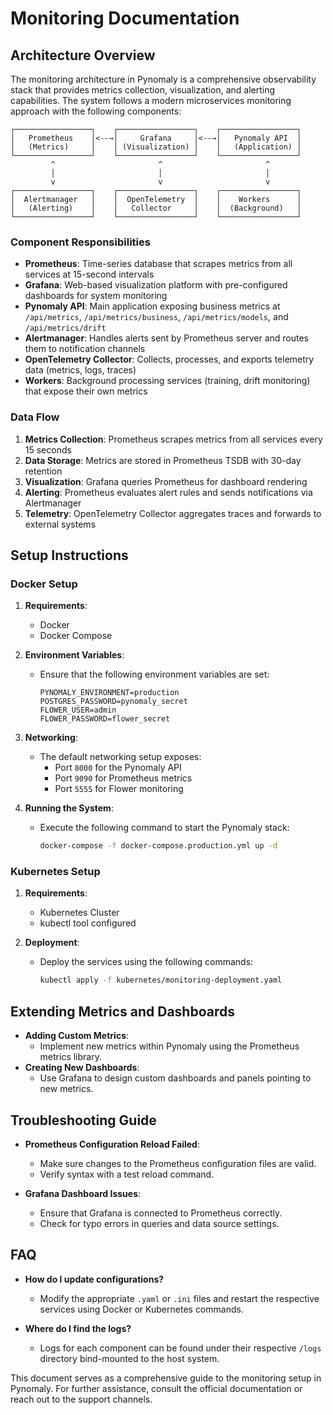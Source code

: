 # Monitoring Documentation

## Architecture Overview

The monitoring architecture in Pynomaly is a comprehensive observability stack that provides metrics collection, visualization, and alerting capabilities. The system follows a modern microservices monitoring approach with the following components:

```
┌─────────────────┐    ┌─────────────────┐    ┌─────────────────┐
│   Prometheus    │<--→│     Grafana     │<--→│   Pynomaly API  │
│   (Metrics)     │    │ (Visualization) │    │   (Application) │
└─────────────────┘    └─────────────────┘    └─────────────────┘
         ^                       ^                       ^
         │                       │                       │
         v                       v                       v
┌─────────────────┐    ┌─────────────────┐    ┌─────────────────┐
│  Alertmanager   │    │  OpenTelemetry  │    │    Workers      │
│   (Alerting)    │    │   Collector     │    │  (Background)   │
└─────────────────┘    └─────────────────┘    └─────────────────┘
```

### Component Responsibilities

- **Prometheus**: Time-series database that scrapes metrics from all services at 15-second intervals
- **Grafana**: Web-based visualization platform with pre-configured dashboards for system monitoring
- **Pynomaly API**: Main application exposing business metrics at `/api/metrics`, `/api/metrics/business`, `/api/metrics/models`, and `/api/metrics/drift`
- **Alertmanager**: Handles alerts sent by Prometheus server and routes them to notification channels
- **OpenTelemetry Collector**: Collects, processes, and exports telemetry data (metrics, logs, traces)
- **Workers**: Background processing services (training, drift monitoring) that expose their own metrics

### Data Flow

1. **Metrics Collection**: Prometheus scrapes metrics from all services every 15 seconds
2. **Data Storage**: Metrics are stored in Prometheus TSDB with 30-day retention
3. **Visualization**: Grafana queries Prometheus for dashboard rendering
4. **Alerting**: Prometheus evaluates alert rules and sends notifications via Alertmanager
5. **Telemetry**: OpenTelemetry Collector aggregates traces and forwards to external systems

## Setup Instructions

### Docker Setup

1. **Requirements**:
   - Docker
   - Docker Compose

2. **Environment Variables**:
   - Ensure that the following environment variables are set:
     ```
     PYNOMALY_ENVIRONMENT=production
     POSTGRES_PASSWORD=pynomaly_secret
     FLOWER_USER=admin
     FLOWER_PASSWORD=flower_secret
     ```

3. **Networking**:
   - The default networking setup exposes:
     - Port `8000` for the Pynomaly API
     - Port `9090` for Prometheus metrics
     - Port `5555` for Flower monitoring

4. **Running the System**:
   - Execute the following command to start the Pynomaly stack:
     ```sh
     docker-compose -f docker-compose.production.yml up -d
     ```

### Kubernetes Setup

1. **Requirements**:
   - Kubernetes Cluster
   - kubectl tool configured

2. **Deployment**:
   - Deploy the services using the following commands:
     ```sh
     kubectl apply -f kubernetes/monitoring-deployment.yaml
     ```

## Extending Metrics and Dashboards

- **Adding Custom Metrics**:
  - Implement new metrics within Pynomaly using the Prometheus metrics library.
- **Creating New Dashboards**:
  - Use Grafana to design custom dashboards and panels pointing to new metrics.

## Troubleshooting Guide

- **Prometheus Configuration Reload Failed**:
  - Make sure changes to the Prometheus configuration files are valid.
  - Verify syntax with a test reload command.

- **Grafana Dashboard Issues**:
  - Ensure that Grafana is connected to Prometheus correctly.
  - Check for typo errors in queries and data source settings.

## FAQ

- **How do I update configurations?**
  - Modify the appropriate `.yaml` or `.ini` files and restart the respective services using Docker or Kubernetes commands.

- **Where do I find the logs?**
  - Logs for each component can be found under their respective `/logs` directory bind-mounted to the host system.

This document serves as a comprehensive guide to the monitoring setup in Pynomaly. For further assistance, consult the official documentation or reach out to the support channels. 

